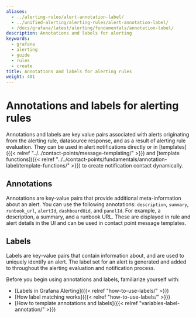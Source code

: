 ```yaml
---
aliases:
  - ../alerting-rules/alert-annotation-label/
  - ../unified-alerting/alerting-rules/alert-annotation-label/
  - /docs/grafana/latest/alerting/fundamentals/annotation-label/
description: Annotations and labels for alerting
keywords:
  - grafana
  - alerting
  - guide
  - rules
  - create
title: Annotations and labels for alerting rules
weight: 401
---
```


# Annotations and labels for alerting rules

Annotations and labels are key value pairs associated with alerts originating from the alerting rule, datasource response, and as a result of alerting rule evaluation. They can be used in alert notifications directly or in [templates]({{< relref "../../contact-points/message-templating/" >}}) and [template functions]({{< relref "../../contact-points/fundamentals/annotation-label/template-functions/" >}}) to create notification contact dynamically.

## Annotations

Annotations are key-value pairs that provide additional meta-information about an alert. You can use the following annotations: `description`, `summary`, `runbook_url`, `alertId`, `dashboardUid`, and `panelId`. For example, a description, a summary, and a runbook URL. These are displayed in rule and alert details in the UI and can be used in contact point message templates.

## Labels

Labels are key-value pairs that contain information about, and are used to uniquely identify an alert. The label set for an alert is generated and added to throughout the alerting evaluation and notification process.

Before you begin using annotations and labels, familiarize yourself with:

- [Labels in Grafana Alerting]({{< relref "how-to-use-labels/" >}})
- [How label matching works]({{< relref "how-to-use-labels/" >}})
- [How to template annotations and labels]({{< relref "variables-label-annotation/" >}})
